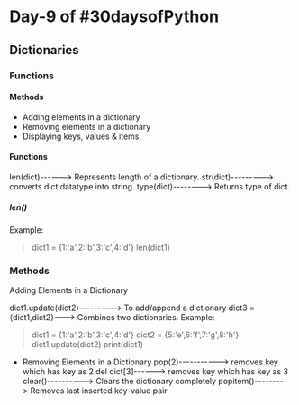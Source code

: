 # Day-9 of #30daysofPython

## Dictionaries

### Functions
#### Methods
- Adding elements in a dictionary
- Removing elements in a dictionary
- Displaying keys, values & items.

#### Functions

len(dict)------> Represents length of a dictionary.
str(dict)---------> converts dict datatype into string.
type(dict)--------> Returns type of dict.

##### len()
Example:
> dict1 = {1:'a',2:'b',3:'c',4:'d'} 
  len(dict1)

### Methods

Adding Elements in a Dictionary

dict1.update(dict2)---------> To add/append a dictionary
dict3 = {dict1,dict2}---> Combines two dictionaries.
Example:

> dict1 = {1:'a',2:'b',3:'c',4:'d'}
 dict2 = {5:'e',6:'f',7:'g',8:'h'}
 dict1.update(dict2)
 print(dict1)

- Removing Elements in a Dictionary
pop(2)-----------> removes key which has key as 2
del dict[3]------> removes key which has key as 3
clear()----------> Clears the dictionary completely
popitem()--------> Removes last inserted key-value pair
